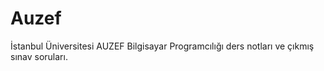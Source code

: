 # Auzef
İstanbul Üniversitesi AUZEF Bilgisayar Programcılığı ders notları ve çıkmış sınav soruları.
